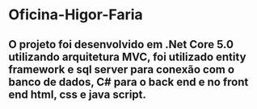 # Oficina-Higor-Faria
## O projeto foi desenvolvido em .Net Core 5.0 utilizando arquitetura MVC, foi utilizado entity framework e sql server para conexão com o banco de dados, C# para o back end e no front end html, css e java script.
